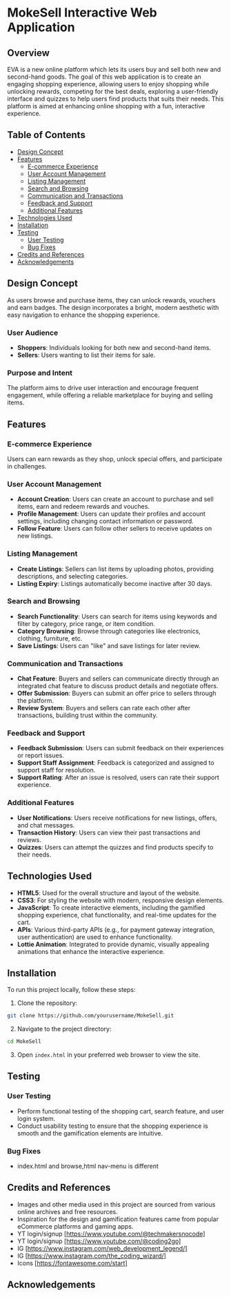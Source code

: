 # MokeSell Interactive Web Application

## Overview
EVA is a new online platform which lets its users buy and sell both new and second-hand goods. The goal of this web application is to create an engaging shopping experience, allowing users to enjoy shopping while unlocking rewards, competing for the best deals, exploring a user-friendly interface and quizzes to help users find products that suits their needs. This platform is aimed at enhancing online shopping with a fun, interactive experience.

## Table of Contents
- [Design Concept](#design-concept)
- [Features](#features)
  - [E-commerce Experience](#ecommerce-experience)
  - [User Account Management](#user-account-management)
  - [Listing Management](#listing-management)
  - [Search and Browsing](#search-and-browsing)
  - [Communication and Transactions](#communication-and-transactions)
  - [Feedback and Support](#feedback-and-support)
  - [Additional Features](#additional-features)
- [Technologies Used](#technologies-used)
- [Installation](#installation)
- [Testing](#testing)
  - [User Testing](#user-testing)
  - [Bug Fixes](#bug-fixes)
- [Credits and References](#credits-and-references)
- [Acknowledgements](#acknowledgements)

## Design Concept
As users browse and purchase items, they can unlock rewards, vouchers and earn badges. The design incorporates a bright, modern aesthetic with easy navigation to enhance the shopping experience.

### User Audience
- **Shoppers**: Individuals looking for both new and second-hand items.
- **Sellers**: Users wanting to list their items for sale.

### Purpose and Intent
The platform aims to drive user interaction and encourage frequent engagement, while offering a reliable marketplace for buying and selling items.

## Features

### E-commerce Experience
Users can earn rewards as they shop, unlock special offers, and participate in challenges.

### User Account Management
- **Account Creation**: Users can create an account to purchase and sell items, earn and redeem rewards and vouches.
- **Profile Management**: Users can update their profiles and account settings, including changing contact information or password.
- **Follow Feature**: Users can follow other sellers to receive updates on new listings.

### Listing Management
- **Create Listings**: Sellers can list items by uploading photos, providing descriptions, and selecting categories.
- **Listing Expiry**: Listings automatically become inactive after 30 days.

### Search and Browsing
- **Search Functionality**: Users can search for items using keywords and filter by category, price range, or item condition.
- **Category Browsing**: Browse through categories like electronics, clothing, furniture, etc.
- **Save Listings**: Users can "like" and save listings for later review.

### Communication and Transactions
- **Chat Feature**: Buyers and sellers can communicate directly through an integrated chat feature to discuss product details and negotiate offers.
- **Offer Submission**: Buyers can submit an offer price to sellers through the platform.
- **Review System**: Buyers and sellers can rate each other after transactions, building trust within the community.

### Feedback and Support
- **Feedback Submission**: Users can submit feedback on their experiences or report issues.
- **Support Staff Assignment**: Feedback is categorized and assigned to support staff for resolution.
- **Support Rating**: After an issue is resolved, users can rate their support experience.

### Additional Features
- **User Notifications**: Users receive notifications for new listings, offers, and chat messages.
- **Transaction History**: Users can view their past transactions and reviews.
- **Quizzes**: Users can attempt the quizzes and find products specify to their needs.

## Technologies Used
- **HTML5**: Used for the overall structure and layout of the website.
- **CSS3**: For styling the website with modern, responsive design elements.
- **JavaScript**: To create interactive elements, including the gamified shopping experience, chat functionality, and real-time updates for the cart.
- **APIs**: Various third-party APIs (e.g., for payment gateway integration, user authentication) are used to enhance functionality.
- **Lottie Animation**: Integrated to provide dynamic, visually appealing animations that enhance the interactive experience.

## Installation

To run this project locally, follow these steps:
1. Clone the repository:
```bash
git clone https://github.com/yourusername/MokeSell.git
```
2. Navigate to the project directory:
```bash
cd MokeSell
```
3. Open `index.html` in your preferred web browser to view the site.

## Testing

### User Testing
- Perform functional testing of the shopping cart, search feature, and user login system.
- Conduct usability testing to ensure that the shopping experience is smooth and the gamification elements are intuitive.

### Bug Fixes
- index.html and browse,html nav-menu is different

## Credits and References
- Images and other media used in this project are sourced from various online archives and free resources.
- Inspiration for the design and gamification features came from popular eCommerce platforms and gaming apps.
- YT login/signup [https://www.youtube.com/@techmakersnocode]
- YT login/signup [https://www.youtube.com/@coding2go]
- IG [https://www.instagram.com/web_development_legend/]
- IG [https://www.instagram.com/the_coding_wizard/]
- Icons [https://fontawesome.com/start]




## Acknowledgements

